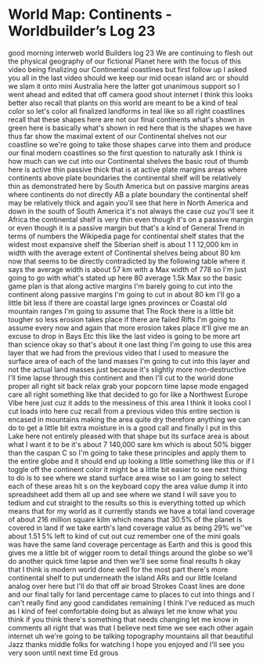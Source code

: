 # World Map: Continents - Worldbuilder’s Log 23

good morning interweb world Builders log
23 We are continuing to flesh out the
physical geography of our fictional
Planet here with the focus of this video
being finalizing our Continental
coastlines but first follow up I asked
you all in the last video should we keep
our mid ocean island arc or should we
slam it onto mini Australia here the
latter got unanimous support so I went
ahead and edited that off camera good
shout internet I think this looks better
also recall that plants on this world
are meant to be a kind of teal color so
let's color all finalized landforms in
teal like so all right coastlines recall
that these shapes here are not our final
continents what's shown in green here is
basically what's shown in red here that
is the shapes we have thus far show the
maximal extent of our Continental
shelves not our coastline so we're going
to take those shapes carve into them and
produce our final modern coastlines so
the first question to naturally ask I
think is how much can we cut into our
Continental shelves the basic rout of
thumb here is active thin passive thick
that is at active plate margins areas
where continents above plate boundaries
the continental shelf will be relatively
thin as demonstrated here by South
America but on passive margins areas
where continents do not directly AB a
plate boundary the continental shelf may
be relatively thick and again you'll see
that here in North America and down in
the south of South America it's not
always the case cuz you'll see it Africa
the continental shelf is very thin even
though it's on a passive margin or even
though it is a passive margin but that's
a kind of General Trend in terms of
numbers the Wikipedia page for
continental shelf states that the widest
most expansive shelf the Siberian shelf
is about 1 1 12,000 km in width with the
average extent of Continental shelves
being about 80 km now that seems to be
directly contradicted by the following
table where it says the average width is
about 57 km with a Max width of 778 so
I'm just going to go with what's stated
up here 80 average 1.5k Max so the basic
game plan is that along active margins
I'm barely going to cut into the
continent along passive margins I'm
going to cut in about 80 km I'll go a
little bit less if there are coastal
large ignes provinces or Coastal old
mountain ranges I'm going to assume that
The Rock there is a little bit tougher
so less erosion takes place if there are
failed Rifts I'm going to assume every
now and again that more erosion takes
place it'll give me an excuse to drop in
Bays Etc this like the last video is
going to be more art than science okay
so that's about it one last thing I'm
going to use this area layer that we had
from the previous video that I used to
measure the surface area of each of the
land masses I'm going to cut into this
layer and not the actual land masses
just because it's slightly more
non-destructive I'll time lapse through
this continent and then I'll cut to the
world done proper all right sit back
relax grab your popcorn time lapse mode
engaged
care
all right something like that decided to
go for like a Northwest Europe Vibe here
just cuz it adds to the messiness of
this area I think it looks cool I cut
loads into here cuz recall from a
previous video this entire section is
encased in mountains making the area
quite dry therefore anything we can do
to get a little bit extra moisture in is
a good call and finally I put in this
Lake here not entirely pleased with that
shape but its surface area is about what
I want it to be it's about 7 140,000
sare km which is about 50% bigger than
the caspan C so I'm going to take these
principles and apply them to the entire
globe and it should end up looking a
little something like this or if I
toggle off the continent color it might
be a little bit easier to
see next thing to do is to see where we
stand surface area wise so I am going to
select each of these areas hit s on the
keyboard copy the area value dump it
into spreadsheet add them all up and see
where we stand I will save you to tedium
and cut straight to the results so this
is everything totted up which means that
for my world as it currently stands we
have a total land coverage of about 216
million square kilm which means that
30.5% of the planet is covered in land
if we take earth's land coverage value
as being 29% we''ve about
1.51 5% left to kind of cut out cuz
remember one of the mini goals was have
the same land coverage percentage as
Earth and this is good this gives me a
little bit of wigger room to detail
things around the globe so we'll do
another quick time lapse and then we'll
see some final results
h
okay that I think is modern world done
well for the most part there's more
continental shelf to put underneath the
island ARs and our little Iceland analog
over here but I'll do that off air broad
Strokes Coast lines are done and our
final tally for land percentage came to
places to cut into things and I can't
really find any good candidates
remaining I think I've reduced as much
as I kind of feel comfortable doing but
as always let me know what you think if
you think there's something that needs
changing let me know in comments all
right that was that I believe next time
we see each other again internet uh
we're going to be talking topography
mountains all that beautiful Jazz thanks
middle folks for watching I hope you
enjoyed and I'll see you very soon until
next time
Ed grous